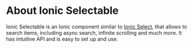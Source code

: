 # About Ionic Selectable

Ionic Selectable is an Ionic component similar to [Ionic Select](https://ionicframework.com/docs/api/components/select/Select/), that allows to search items, including async search, infinite scrolling and much more. It has intuitive API and is easy to set up and use.
